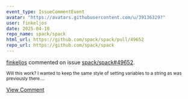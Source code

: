 ```yaml
---
event_type: IssueCommentEvent
avatar: "https://avatars.githubusercontent.com/u/39136329?"
user: finkeljos
date: 2025-04-10
repo_name: spack/spack
html_url: https://github.com/spack/spack/pull/49652
repo_url: https://github.com/spack/spack
---
```


<a href='https://github.com/finkeljos' target='_blank'>finkeljos</a> commented on issue <a href='https://github.com/spack/spack/pull/49652' target='_blank'>spack/spack#49652</a>.

<small>Will this work? I wanted to keep the same style of setting variables to a string as was previously there....</small>

<a href='https://github.com/spack/spack/pull/49652' target='_blank'>View Comment</a>